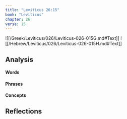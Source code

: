 ```yaml
---
title: "Leviticus 26:15"
book: "Leviticus"
chapter: 26
verse: 15
---
```

![[/Greek/Leviticus/026/Leviticus-026-015G.md#Text]]
![[/Hebrew/Leviticus/026/Leviticus-026-015H.md#Text]]

## Analysis

#### Words

#### Phrases

#### Concepts

## Reflections

